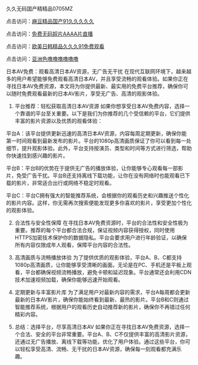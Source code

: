 
久久无码国产精精品0705MZ

点击访问：<a href="https://heiliao2dmwwy.pages.dev">麻豆精品国产91久久久久久</a>

点击访问：<a href="https://heiliaoll4qsx.pages.dev">免费无码婬片AAAA片直播</a>

点击访问：<a href="https://heiliaowzu4ur.pages.dev">欧美日韩精品久久久91免费观看</a>

点击访问：<a href="https://heiliaozj3tjd.pages.dev">亚洲色噜噜噜噜噜噜</a>




日本AV免费：观看高清日本AV资源，无广告无干扰
在现代互联网环境下，越来越多的用户希望能够免费观看高清日本AV，并且享受流畅的观看体验。如果你正在寻找日本AV免费资源，本文将为你提供最新、最实用的免费平台推荐，确保你可以随时免费观看最新的日本AV影片，享受无广告、高清的观影体验。

1. 平台推荐：轻松获取高清日本AV资源
如果你想享受日本AV免费内容，选择一个靠谱的平台至关重要。以下是我们为你推荐的几个受信赖的平台，它们提供丰富的影片资源以及优质的观看体验：

平台A：该平台提供更新迅速的高清日本AV资源，内容每周定期更新，确保你能第一时间观看到最新发布的影片。平台的1080p高清画质保证了你可以看到每一处细节，提升观影体验。此外，平台支持按演员、类型和时间等方式进行筛选，帮助你快速找到感兴趣的影片。

平台B：平台B的优势在于提供无广告的播放体验，让你能够专心观看每一部影片，免受广告干扰。平台B还支持离线下载功能，让你在没有网络时也能观看已下载的影片，非常适合出行或网络不稳定时观看。

平台C：平台C拥有强大的智能推荐系统，会根据你的观看历史和兴趣推送个性化的影片内容。这样，你无需再次搜索便能发现更多你喜欢的影片，享受更加个性化的观影体验。

2. 合法性与安全性保障
在寻找日本AV免费资源时，平台的合法性和安全性极为重要。推荐的每个平台都合法合规，保证视频内容获得授权，同时使用HTTPS加密技术保护你的数据隐私。平台会要求用户进行年龄验证，以确保所有内容仅限成年人观看，保障平台内容的合法性。

3. 高清画质与流畅播放体验
为了提供优质的观影体验，平台A、B、C都支持1080p高清画质，让你能够享受清晰的画面。无论是在PC、手机还是平板上观看，平台都确保视频流畅播放，避免卡顿和延迟现象。平台通常还会利用CDN技术加速视频加载，确保你能够迅速开始观看。

4. 定期更新与丰富影片库
为了满足用户对最新内容的需求，平台A每周都会更新最新的日本AV影片，确保你能始终看到最新、最热的影片。平台B和C则通过智能推荐系统，根据用户的观看历史自动推荐新的影片，确保你不再错过任何精彩内容。

5. 总结：选择平台，尽享高清日本AV
如果你正在寻找日本AV免费资源，选择一个合法、安全的平台非常重要。平台A、B、C不仅提供丰富的高清影片资源，还通过无广告播放、离线下载等功能，优化了用户体验。通过这些平台，你可以轻松享受高清、流畅、无干扰的日本AV资源，确保每一刻观看都充满乐趣。







<span style="display:none;">[Canonical link](  ）</span>
